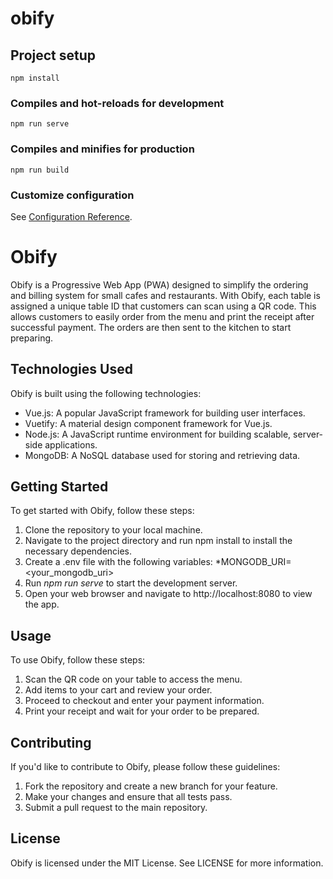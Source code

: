 # obify

## Project setup
```
npm install
```

### Compiles and hot-reloads for development
```
npm run serve
```

### Compiles and minifies for production
```
npm run build
```

### Customize configuration
See [Configuration Reference](https://cli.vuejs.org/config/).


# Obify
Obify is a Progressive Web App (PWA) designed to simplify the ordering and billing system for small cafes and restaurants. With Obify, each table is assigned a unique table ID that customers can scan using a QR code. This allows customers to easily order from the menu and print the receipt after successful payment. The orders are then sent to the kitchen to start preparing.

## Technologies Used
Obify is built using the following technologies:

* Vue.js: A popular JavaScript framework for building user interfaces.
* Vuetify: A material design component framework for Vue.js.
* Node.js: A JavaScript runtime environment for building scalable, server-side applications.
* MongoDB: A NoSQL database used for storing and retrieving data.

## Getting Started
To get started with Obify, follow these steps:

1. Clone the repository to your local machine.
2. Navigate to the project directory and run npm install to install the necessary dependencies.
3. Create a .env file with the following variables:
    *MONGODB_URI=<your_mongodb_uri>
4. Run *npm run serve* to start the development server.
5. Open your web browser and navigate to http://localhost:8080 to view the app.

## Usage
To use Obify, follow these steps:

1. Scan the QR code on your table to access the menu.
2. Add items to your cart and review your order.
3. Proceed to checkout and enter your payment information.
4. Print your receipt and wait for your order to be prepared.

## Contributing
If you'd like to contribute to Obify, please follow these guidelines:

1. Fork the repository and create a new branch for your feature.
2. Make your changes and ensure that all tests pass.
3. Submit a pull request to the main repository.

## License
Obify is licensed under the MIT License. See LICENSE for more information.
